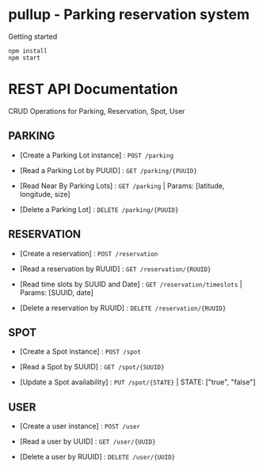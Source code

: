 # pullup - Parking reservation system

Getting started
```
npm install
npm start
```

# REST API Documentation
CRUD Operations for Parking, Reservation, Spot, User


## PARKING

* [Create a Parking Lot instance] : `POST /parking`

* [Read a Parking Lot by PUUID] : `GET /parking/{PUUID}`

* [Read Near By Parking Lots] : `GET /parking` | Params: [latitude, longitude, size]

* [Delete a Parking Lot] : `DELETE /parking/{PUUID}`


## RESERVATION

* [Create a reservation] : `POST /reservation`

* [Read a reservation by RUUID] : `GET /reservation/{RUUID}`

* [Read time slots by SUUID and Date] : `GET /reservation/timeslots` | Params: [SUUID, date]

* [Delete a reservation by RUUID] : `DELETE /reservation/{RUUID}`

## SPOT

* [Create a Spot instance] : `POST /spot`

* [Read a Spot by SUUID] : `GET /spot/{SUUID}`

* [Update a Spot availability] : `PUT /spot/{STATE}` | STATE: ["true", "false"]

## USER

* [Create a user instance] : `POST /user`

* [Read a user by UUID] : `GET /user/{UUID}`

* [Delete a user by RUUID] : `DELETE /user/{UUID}`